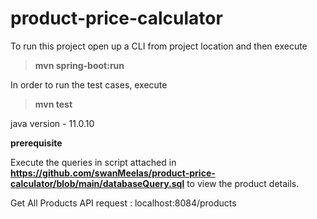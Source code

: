 # product-price-calculator

To run this project open up a CLI from project location and then execute
>**mvn spring-boot:run**

In order to run the test cases, execute
>**mvn test**

java version - 11.0.10

**prerequisite**

Execute the queries in script attached in **https://github.com/swanMeelas/product-price-calculator/blob/main/databaseQuery.sql** to view the product details.

Get All Products API request : localhost:8084/products


